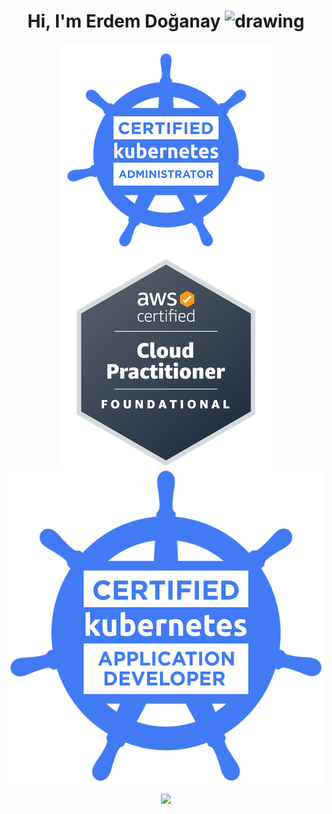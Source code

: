 <p align="center"> <h1 align="center"> Hi, I'm Erdem Doğanay <img src="https://c.tenor.com/Wx9IEmZZXSoAAAAi/hi.gif" alt="drawing" width="25"/></h1> 
</p>

<p align="center">
  <a href="https://www.credly.com/badges/aa1c714d-d7b5-4490-999c-f56978d327f2/public_url" target="_blank">
    <img align="center" src="https://github.com/erdemdoganayy/erdemdoganayy/blob/main/cka_from_cncfsite__281_29.png" alt="" />
  </a>
  <a href="https://www.credly.com/badges/c47d24d3-fd13-4c65-bd5d-ba4c7de735fa/public_url" target="_blank">
    <img align="center" src="https://github.com/erdemdoganayy/erdemdoganayy/blob/main/pc.png" alt="" />
  </a>
  <a href="https://www.credly.com/badges/15ecea07-0809-40f2-b01f-74797450bae1/public_url" target="_blank">
    <img align="center" src="https://github.com/erdemdoganayy/erdemdoganayy/blob/main/ckad_from_cncfsite.png" alt="" />
  </a>

</p>
<p align="center">
<a href="https://www.linkedin.com/in/erdem-d-078445122/" target="_blank">
    <img align="center" src="https://img.shields.io/badge/LinkedIn-0077B5?style=for-the-badge&logo=linkedin&logoColor=white"  />
</a>
